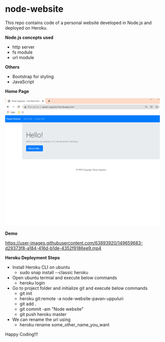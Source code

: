 # node-website
This repo contains code of a personal website developed in Node.js and deployed on Heroku.



**Node.js concepts used**
* http server
* fs module
* url module 

**Others**
* Bootstrap for styling
* JavaScript

<b>Home Page</b>

  ![Screenshot](Home_Page.PNG)

**Demo**

https://user-images.githubusercontent.com/63893920/149659683-d29373f8-a184-416d-b1de-4352f9186ee9.mp4

**Heroku Deployment Steps**

* Install Heroku CLI on ubuntu
  * sudo snap install --classic heroku
* Open ubuntu termial and execute below commands
  * heroku login
* Go to project folder and initialize git and execute below commands
  * git init
  * heroku git:remote -a node-website-pavan-uppuluri
  * git add .
  * git commit -am "Node website"
  * git push heroku master
* We can rename the url using
  * heroku rename some_other_name_you_want






Happy Coding!!!
